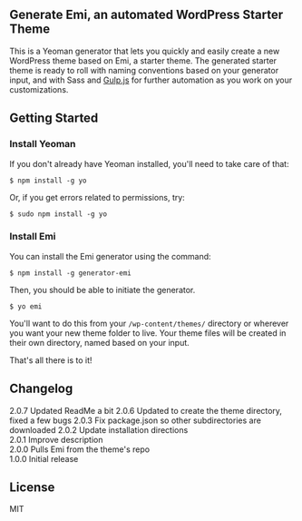 ## Generate Emi, an automated WordPress Starter Theme

This is a Yeoman generator that lets you quickly and easily create a new WordPress theme based on Emi, a starter theme. The generated starter theme is ready to roll with naming conventions based on your generator input, and with Sass and [Gulp.js](gulpjs.com) for further automation as you work on your customizations.

## Getting Started

### Install Yeoman

If you don't already have Yeoman installed, you'll need to take care of that:

```
$ npm install -g yo
```

Or, if you get errors related to permissions, try:

```
$ sudo npm install -g yo
```

### Install Emi


You can install the Emi generator using the command:

```
$ npm install -g generator-emi
```

Then, you should be able to initiate the generator. 

```
$ yo emi
```

You'll want to do this from your `/wp-content/themes/` directory or wherever you want your new theme folder to live. Your theme files will be created in their own directory, named based on your input.

That's all there is to it!

## Changelog
2.0.7 Updated ReadMe a bit
2.0.6 Updated to create the theme directory, fixed a few bugs
2.0.3 Fix package.json so other subdirectories are downloaded
2.0.2 Update installation directions  
2.0.1 Improve description  
2.0.0 Pulls Emi from the theme's repo  
1.0.0 Initial release


## License

MIT